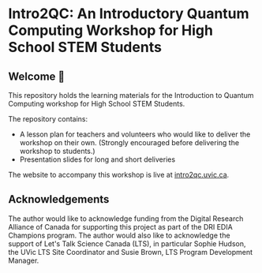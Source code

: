 # Intro2QC: An Introductory Quantum Computing Workshop for High School STEM Students 

## Welcome 👋 

This repository holds the learning materials for the Introduction to Quantum Computing workshop for High School STEM Students. 

The repository contains: 

- A lesson plan for teachers and volunteers who would like to deliver the workshop on their own. (Strongly encouraged before delivering the workshop to students.) 
- Presentation slides for long and short deliveries 

The website to accompany this workshop is live at [intro2qc.uvic.ca](https://intro2qc.uvic.ca). 

## Acknowledgements

The author would like to acknowledge funding from the Digital Research Alliance of Canada for supporting this project as part of the DRI EDIA Champions program.
The author would also like to acknowledge the support of Let's Talk Science Canada (LTS), in particular Sophie Hudson, the UVic LTS Site Coordinator and Susie Brown, LTS Program Development Manager. 

